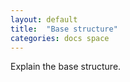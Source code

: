 ```yaml
---
layout: default
title:  "Base structure"
categories: docs space
---
```


Explain the base structure.
